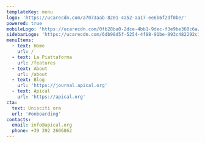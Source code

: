 ```yaml
---
templateKey: menu
logo: 'https://ucarecdn.com/a7073aab-8201-4a52-aa17-ee6b6f2df0be/'
powered: true
mobileLogo: 'https://ucarecdn.com/0fb28ba0-2dce-4bb1-9dec-f3e9be360c6a/'
sidebarLogo: 'https://ucarecdn.com/6db98d5f-5254-4f88-91be-993c482292c1/'
menuItems:
  - text: Home
    url: /
  - text: La Piattaforma
    url: /features
  - text: About
    url: /about
  - text: Blog
    url: 'https://journal.apical.org'
  - text: Apical
    url: 'https://apical.org'
cta:
  text: Unisciti ora
  url: '#onboarding'
contacts:
  email: info@apical.org
  phone: +39 392 2606862
---
```



